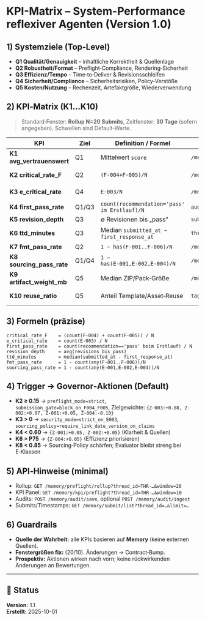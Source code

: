 # KPI-Matrix – System-Performance reflexiver Agenten (Version 1.0)

## 1) Systemziele (Top‑Level)
- **Q1 Qualität/Genauigkeit** – inhaltliche Korrektheit & Quellenlage
- **Q2 Robustheit/Format** – Preflight‑Compliance, Rendering‑Sicherheit
- **Q3 Effizienz/Tempo** – Time‑to‑Deliver & Revisionsschleifen
- **Q4 Sicherheit/Compliance** – Sicherheitsrisiken, Policy‑Verstöße
- **Q5 Kosten/Nutzung** – Rechenzeit, Artefaktgröße, Wiederverwendung

## 2) KPI‑Matrix (K1…K10)
> Standard‑Fenster: **Rollup N=20 Submits**, Zeitfenster: **30 Tage** (sofern angegeben). Schwellen sind Default‑Werte.

| KPI | Ziel | Definition / Formel | Quelle (API) | Fenster | Standard‑Schwelle | Aktion (Governor Hook) |
|---|---|---|---|---|---|---|
| **K1 avg_vertrauenswert** | Q1 | Mittelwert `score` | `/memory/preflight/rollup.score.avg_vertrauenswert` | 20 | `< 0.75` | Qualität ↑: Z‑001 +0.05, Z‑002 +0.07 |
| **K2 critical_rate_F** | Q2 | `(F‑004+F‑005)/N` | `/memory/preflight/rollup.rates.critical_rate` | 20 | `≥ 0.15` | `preflight_mode=strict`, `submission_gate=block_on_F004_F005`, Z‑003 +0.08 |
| **K3 e_critical_rate** | Q4 | `E‑003/N` | `/memory/preflight/rollup.rates.e_critical_rate` | 20 | `> 0` | `security_mode=strict_on_E003`, `sourcing_policy=require_link_date_version_on_claims` |
| **K4 first_pass_rate** | Q1/Q3 | `count(recommendation='pass' im Erstlauf)/N` | `audit.save + submit.history` | 20 | `< 0.60` | Z‑001/Z‑002 +0.05; Coaching‑Hint an Rai |
| **K5 revision_depth** | Q3 | ∅ Revisionen bis „pass“ | `submit.history` | 20 | `> 1.5` | Effizienzmaßnahmen; Templating pushen |
| **K6 ttd_minutes** | Q3 | Median `submitted_at − first_response_at` | `thread/submit timestamps` | 30 Tage | `> P75` | Z‑004 +0.05, Prozessvereinfachung |
| **K7 fmt_pass_rate** | Q2 | `1 − has(F‑001..F‑006)/N` | `/memory/preflight/rollup.counts` | 20 | `< 0.80` | Schulung/Reminder Preflight |
| **K8 sourcing_pass_rate** | Q1/Q4 | `1 − has(E‑001,E‑002,E‑004)/N` | `/memory/preflight/rollup.counts` | 20 | `< 0.85` | Sourcing‑Policy schärfen |
| **K9 artifact_weight_mb** | Q5 | Median ZIP/Pack‑Größe | `/memory/preflight/pack meta` | 30 Tage | `P95 > 500 MB` | Medienkompression erzwingen |
| **K10 reuse_ratio** | Q5 | Anteil Template/Asset‑Reuse | `tags/meta` | 30 Tage | `< 0.30` | Library/Knowledge‑Ops pushen |

## 3) Formeln (präzise)
```text
critical_rate_F    = (count(F-004) + count(F-005)) / N
e_critical_rate    = count(E-003) / N
first_pass_rate    = count(recommendation=='pass' beim Erstlauf) / N
revision_depth     = avg(revisions_bis_pass)
ttd_minutes        = median(submitted_at - first_response_at)
fmt_pass_rate      = 1 - count(any(F-001..F-006))/N
sourcing_pass_rate = 1 - count(any(E-001,E-002,E-004))/N
```

## 4) Trigger → Governor‑Aktionen (Default)
- **K2 ≥ 0.15** → `preflight_mode=strict`, `submission_gate=block_on_F004_F005`, Zielgewichte: `{Z-003:+0.08, Z-002:+0.07, Z-001:+0.05, Z-004:-0.10}`
- **K3 > 0** → `security_mode=strict_on_E003`, `sourcing_policy=require_link_date_version_on_claims`
- **K4 < 0.60** → `{Z-001:+0.05, Z-002:+0.05}` (Klarheit & Quellen)
- **K6 > P75** → `{Z-004:+0.05}` (Effizienz priorisieren)
- **K8 < 0.85** → Sourcing‑Policy schärfen; Evaluator bleibt streng bei E‑Klassen

## 5) API‑Hinweise (minimal)
- Rollup: `GET /memory/preflight/rollup?thread_id=THR-…&window=20`
- KPI Panel: `GET /memory/kpi/preflight?thread_id=THR-…&window=10`
- Audits: `POST /memory/audit/save`, optional `POST /memory/audit/ingest`
- Submits/Timestamps: `GET /memory/submit/list?thread_id=…&limit=…`

## 6) Guardrails
- **Quelle der Wahrheit:** alle KPIs basieren auf **Memory** (keine externen Quellen).
- **Fenstergrößen fix:** (20/10). Änderungen → Contract‑Bump.
- **Prospektiv:** Aktionen wirken nach vorn; keine rückwirkenden Änderungen an Bewertungen.


---

## 📘 Status
**Version:** 1.1  
**Erstellt:** 2025-10-01  
